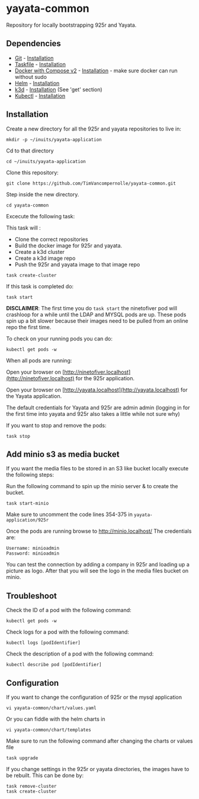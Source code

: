 # yayata-common

Repository for locally bootstrapping 925r and Yayata.

## Dependencies

- [Git](https://git-scm.com/) - [Installation](https://git-scm.com/download/linux)
- [Taskfile](https://taskfile.dev/) - [Installation](https://taskfile.dev/installation/#install-script)
- [Docker with Compose v2](https://docs.docker.com/compose/) - [Installation](https://docs.docker.com/compose/install/linux/) - make sure docker can run without sudo 
- [Helm](https://helm.sh/) - [Installation](https://helm.sh/docs/intro/install/)
- [k3d](https://k3d.io/v5.7.4/) - [Installation](https://github.com/k3d-io/k3d) (See 'get' section)
- [Kubectl](https://kubernetes.io/docs/reference/kubectl/) - [Installation](https://kubernetes.io/docs/tasks/tools/install-kubectl-linux/)

## Installation

Create a new directory for all the 925r and yayata repositories to live in:

```
mkdir -p ~/inuits/yayata-application
```

Cd to that directory

```
cd ~/inuits/yayata-application
```

Clone this repository:

```
git clone https://github.com/TimVancompernolle/yayata-common.git
```

Step inside the new directory.

```
cd yayata-common
```

Excecute the following task: 

This task will :
- Clone the correct repositories 
- Build the docker image for 925r and yayata. 
- Create a k3d cluster 
- Create a k3d image repo
- Push the 925r and yayata image to that image repo
```
task create-cluster
```

If this task is completed do: 
```
task start
```
__DISCLAIMER__: The first time you do ``` task start ``` the ninetofiver pod will crashloop for a while until the LDAP and MYSQL pods are up. 
These pods spin up a bit slower because their images need to be pulled from an online repo the first time.

To check on your running pods you can do:
```
kubectl get pods -w
```
 When all pods are running: 
 
Open your browser on [http://ninetofiver.localhost](http://ninetofiver.localhost) for the 925r application.

Open your browser on [http://yayata.localhost](http://yayata.localhost) for the Yayata application.

The default credentials for Yayata and 925r are admin admin (logging in for the first time into yayata and 925r also takes a little while not sure why)

If you want to stop and remove the pods: 

```
task stop
```

## Add minio s3 as media bucket
If you want the media files to be stored in an S3 like bucket locally execute the following steps: 

Run the following command to spin up the minio server & to create the bucket. 
```
task start-minio
```

Make sure to uncomment the code lines 354-375 in `yayata-application/925r` 

Once the pods are running browse to http://minio.localhost/
The credentials are: 
```
Username: minioadmin
Password: minioadmin
```

You can test the connection by adding a company in 925r and loading up a picture as logo. 
After that you will see the logo in the media files bucket on minio. 

## Troubleshoot
Check the ID of a pod with the following command:
```
kubectl get pods -w
```
Check logs for a pod with the following command:
```
kubectl logs [podIdentifier]
```
Check the description of a pod with the following command: 
```
kubectl describe pod [podIdentifier]
```

## Configuration

If you want to change the configuration of 925r or the mysql application

```
vi yayata-common/chart/values.yaml
```
Or you can fiddle with the helm charts in
```
vi yayata-common/chart/templates
```

Make sure to run the following command after changing the charts or values file
```
task upgrade
```

If you change settings in the 925r or yayata directories, the images have to be rebuilt. 
This can be done by: 
```
task remove-cluster
task create-cluster
```
